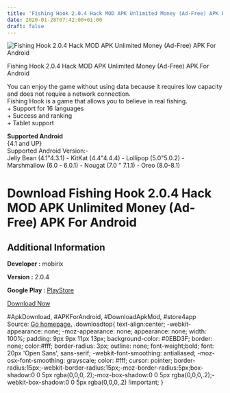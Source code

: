 ```yaml
---
title: 'Fishing Hook 2.0.4 Hack MOD APK Unlimited Money (Ad-Free) APK For Android'
date: 2020-01-28T07:42:00+01:00
draft: false
---
```


![Fishing Hook 2.0.4 Hack MOD APK Unlimited Money (Ad-Free) APK For Android](https://i0.wp.com/apkhome.net/wp-content/uploads/2018/07/Fishing-Hook-2.0.4.png "Fishing Hook 2.0.4 Hack MOD APK Unlimited Money (Ad-Free) APK For Android")

  

Fishing Hook 2.0.4 Hack MOD APK Unlimited Money (Ad-Free) APK For Android

You can enjoy the game without using data because it requires low capacity and does not require a network connection.  
Fishing Hook is a game that allows you to believe in real fishing.  
\+ Support for 16 languages  
\+ Success and ranking  
\+ Tablet support

**Supported Android**  
{4.1 and UP}  
Supported Android Version:-  
Jelly Bean (4.1"4.3.1) - KitKat (4.4"4.4.4) - Lollipop (5.0"5.0.2) - Marshmallow (6.0 - 6.0.1) - Nougat (7.0 " 7.1.1) - Oreo (8.0-8.1)

Download Fishing Hook 2.0.4 Hack MOD APK Unlimited Money (Ad-Free) APK For Android
==================================================================================

Additional Information
----------------------

**Developer :** mobirix

**Version :** 2.0.4

**Google Play :** [PlayStore](https://play.google.com/store/apps/details?id=com.mobirix.fishinghook)

  

[Download Now](https://store4app.co/post/fishing-hook-2-0-4-hack-mod-apk-unlimited-money-ad-free-apk-for-android_1573671425)

  
#ApkDownload, #APKForAndroid, #DownloadApkMod, #store4app  
Source: [Go homepage.](https://store4app.co/post/fishing-hook-2-0-4-hack-mod-apk-unlimited-money-ad-free-apk-for-android_1573671425) .downloadtop{ text-align:center; -webkit-appearance: none; -moz-appearance: none; appearance: none; width: 100%; padding: 9px 9px 11px 13px; background-color: #0EBD3F; border: none; color:#fff; border-radius: 3px; outline: none; font-weight;bold; font: 20px 'Open Sans', sans-serif; -webkit-font-smoothing: antialiased; -moz-osx-font-smoothing: grayscale; color: #fff; cursor: pointer; border-radius:15px;-webkit-border-radius:15px;-moz-border-radius:5px;box-shadow:0 0 5px rgba(0,0,0,.2);-moz-box-shadow:0 0 5px rgba(0,0,0,.2);-webkit-box-shadow:0 0 5px rgba(0,0,0,.2) !important; }